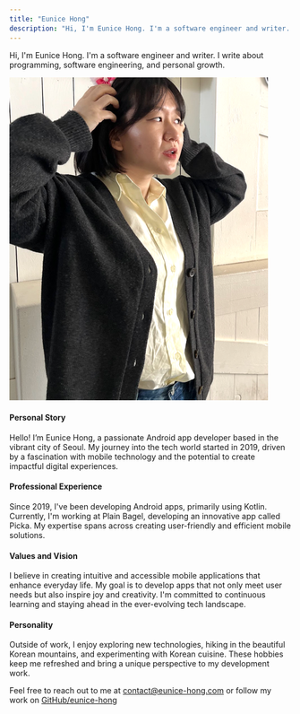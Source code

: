 ```yaml
---
title: "Eunice Hong"
description: "Hi, I'm Eunice Hong. I'm a software engineer and writer. I write about programming, software engineering, and personal growth."
---
```


[//]: # ([🇰🇷한국어]&#40;./about/홍은진.md&#41; | [🇯🇵 日本語]&#40;./about/ユニス・ホン.md&#41; | [🇲🇳 Монгол]&#40;./about/Эүнис-Хонг.md&#41; | [🔠 English]&#40;./about.md&#41;)

Hi, I'm Eunice Hong. I'm a software engineer and writer. I write about programming, software
engineering, and personal growth.

![Eunice Hong](images/about.png)

#### Personal Story

Hello! I’m Eunice Hong, a passionate Android app developer based in the vibrant city of Seoul. My
journey into the tech world started in 2019, driven by a fascination with mobile technology and the
potential to create impactful digital experiences.

#### Professional Experience

Since 2019, I've been developing Android apps, primarily using Kotlin. 
Currently, I'm working at Plain Bagel, developing an innovative app called Picka. 
My expertise spans across creating user-friendly and efficient mobile solutions.

#### Values and Vision

I believe in creating intuitive and accessible mobile applications that enhance everyday life. 
My goal is to develop apps that not only meet user needs but also inspire joy and creativity. 
I'm committed to continuous learning and staying ahead in the ever-evolving tech landscape.

#### Personality

Outside of work, I enjoy exploring new technologies, hiking in the beautiful Korean mountains, and
experimenting with Korean cuisine. These hobbies keep me refreshed and bring a unique perspective to
my development work.

Feel free to reach out to me at [contact@eunice-hong.com](mailto:contact@eunice-hong.com) 
or follow my work on [GitHub/eunice-hong](https://github.com/eunice-hong)

